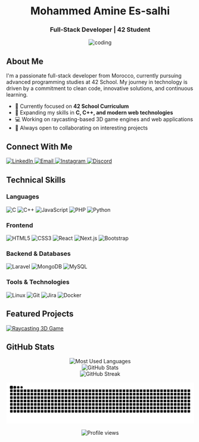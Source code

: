 <h1 align="center">Mohammed Amine Es-salhi</h1>
<h3 align="center">Full-Stack Developer | 42 Student</h3>

<p align="center">
  <img src="https://media0.giphy.com/media/pLiyRPqPyxy7e/giphy.gif" alt="coding" width="400" />
</p>

## About Me

I'm a passionate full-stack developer from Morocco, currently pursuing advanced programming studies at 42 School. My journey in technology is driven by a commitment to clean code, innovative solutions, and continuous learning.

- 🔭 Currently focused on **42 School Curriculum**
- 🌱 Expanding my skills in **C, C++, and modern web technologies**
- 💻 Working on raycasting-based 3D game engines and web applications
- 🚀 Always open to collaborating on interesting projects

## Connect With Me

<p align="left">
  <a href="https://www.linkedin.com/in/essalhi-mohammed-amine-2056a821b/" target="_blank">
    <img src="https://img.shields.io/badge/LinkedIn-0077B5?style=for-the-badge&logo=linkedin&logoColor=white" alt="LinkedIn"/>
  </a>
  <a href="mailto:jfeer55@gmail.com" target="_blank">
    <img src="https://img.shields.io/badge/Gmail-D14836?style=for-the-badge&logo=gmail&logoColor=white" alt="Email"/>
  </a>
  <a href="https://instagram.com/medd_3o22" target="_blank">
    <img src="https://img.shields.io/badge/Instagram-E4405F?style=for-the-badge&logo=instagram&logoColor=white" alt="Instagram"/>
  </a>
  <a href="https://discord.gg/jsnow0752" target="_blank">
    <img src="https://img.shields.io/badge/Discord-5865F2?style=for-the-badge&logo=discord&logoColor=white" alt="Discord"/>
  </a>
</p>

## Technical Skills

### Languages
<p align="left">
  <img src="https://img.shields.io/badge/C-00599C?style=for-the-badge&logo=c&logoColor=white" alt="C"/>
  <img src="https://img.shields.io/badge/C%2B%2B-00599C?style=for-the-badge&logo=c%2B%2B&logoColor=white" alt="C++"/>
  <img src="https://img.shields.io/badge/JavaScript-F7DF1E?style=for-the-badge&logo=javascript&logoColor=black" alt="JavaScript"/>
  <img src="https://img.shields.io/badge/PHP-777BB4?style=for-the-badge&logo=php&logoColor=white" alt="PHP"/>
  <img src="https://img.shields.io/badge/Python-3776AB?style=for-the-badge&logo=python&logoColor=white" alt="Python"/>
</p>

### Frontend
<p align="left">
  <img src="https://img.shields.io/badge/HTML5-E34F26?style=for-the-badge&logo=html5&logoColor=white" alt="HTML5"/>
  <img src="https://img.shields.io/badge/CSS3-1572B6?style=for-the-badge&logo=css3&logoColor=white" alt="CSS3"/>
  <img src="https://img.shields.io/badge/React-20232A?style=for-the-badge&logo=react&logoColor=61DAFB" alt="React"/>
  <img src="https://img.shields.io/badge/Next.js-000000?style=for-the-badge&logo=nextdotjs&logoColor=white" alt="Next.js"/>
  <img src="https://img.shields.io/badge/Bootstrap-563D7C?style=for-the-badge&logo=bootstrap&logoColor=white" alt="Bootstrap"/>
</p>

### Backend & Databases
<p align="left">
  <img src="https://img.shields.io/badge/Laravel-FF2D20?style=for-the-badge&logo=laravel&logoColor=white" alt="Laravel"/>
  <img src="https://img.shields.io/badge/MongoDB-4EA94B?style=for-the-badge&logo=mongodb&logoColor=white" alt="MongoDB"/>
  <img src="https://img.shields.io/badge/MySQL-00000F?style=for-the-badge&logo=mysql&logoColor=white" alt="MySQL"/>
</p>

### Tools & Technologies
<p align="left">
  <img src="https://img.shields.io/badge/Linux-FCC624?style=for-the-badge&logo=linux&logoColor=black" alt="Linux"/>
  <img src="https://img.shields.io/badge/Git-F05032?style=for-the-badge&logo=git&logoColor=white" alt="Git"/>
  <img src="https://img.shields.io/badge/Jira-0052CC?style=for-the-badge&logo=jira&logoColor=white" alt="Jira"/>
  <img src="https://img.shields.io/badge/Docker-2496ED?style=for-the-badge&logo=docker&logoColor=white" alt="Docker"/>
</p>

## Featured Projects

<a href="https://github.com/Pilot-61/C-RAYCASTING_3DGAME">
  <img src="https://github-readme-stats.vercel.app/api/pin/?username=Pilot-61&repo=C-RAYCASTING_3DGAME&theme=dark" alt="Raycasting 3D Game"/>
</a>

## GitHub Stats

<div align="center">
  <img src="https://github-readme-stats.vercel.app/api/top-langs?username=Pilot-61&show_icons=true&locale=en&layout=compact&theme=tokyonight&hide_border=true" alt="Most Used Languages" />
</div>

<div align="center">
  <img src="https://github-readme-stats.vercel.app/api?username=Pilot-61&show_icons=true&locale=en&theme=tokyonight&hide_border=true&include_all_commits=true&count_private=true" alt="GitHub Stats" />
</div>

<div align="center">
  <img src="https://github-readme-streak-stats.herokuapp.com/?user=Pilot-61&theme=tokyonight&hide_border=true" alt="GitHub Streak" />
</div>

<div align="center">
  
  ![Snake animation](https://github.com/Pilot-61/Pilot-61/blob/main/.github/workflows/github-user-contribution.svg)
  
</div>

<div align="center">
  <img src="https://komarev.com/ghpvc/?username=Pilot-61&style=flat-square&color=blue" alt="Profile views" />
</div>
